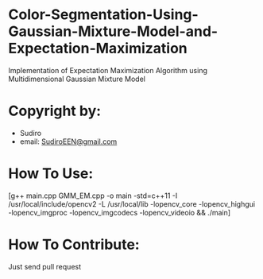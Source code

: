 # Color-Segmentation-Using-Gaussian-Mixture-Model-and-Expectation-Maximization
Implementation of Expectation Maximization Algorithm using Multidimensional Gaussian Mixture Model

# Copyright by:
- Sudiro
- email: SudiroEEN@gmail.com

# How To Use:
[g++ main.cpp GMM_EM.cpp -o main -std=c++11 -I /usr/local/include/opencv2 -L /usr/local/lib -lopencv_core -lopencv_highgui -lopencv_imgproc -lopencv_imgcodecs -lopencv_videoio && ./main]

# How To Contribute:
Just send pull request
